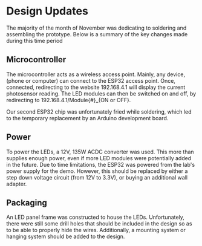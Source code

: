 # Design Updates
The majority of the month of November was dedicating to soldering and assembling the prototype. Below is a summary of the key changes made during this time period

## Microcontroller
The microcontroller acts as a wireless access point. Mainly, any device, (phone or computer) can connect to the ESP32 access point.
Once, connected, redirecting to the website 192.168.4.1 will display the current photosensor reading. The LED modules can then be switched on and off,
by redirecting to 192.168.4.1/Module{#}_{ON or OFF}.
  
Our second ESP32 chip was unfortunately fried while soldering, which led to the temporary replacement by an Arduino development board.
  

## Power
 To power the LEDs, a 12V, 135W ACDC converter was used. This more than supplies enough power, even if more LED modules were potentially added in the
 future. Due to time limitations, the ESP32 was powered from the lab's power supply for the demo. However, this should be replaced by either a step down 
 voltage circuit (from 12V to 3.3V), or buying an additional wall adapter.
   
 ## Packaging
 An LED panel frame was constructed to house the LEDs. Unfortunately, there were still some drill holes that should be included in the design so as to 
 be able to properly hide the wires. Additionally, a mounting system or hanging system should be added to the design.
  
  
